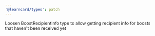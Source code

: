 ```yaml
---
'@learncard/types': patch
---
```


Loosen BoostRecipientInfo type to allow getting recipient info for boosts that haven't been received yet
